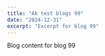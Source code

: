 ```yaml
---
title: "Ak test blogs 99"
date: "2024-12-31"
excerpt: "Excerpt for blog 99"
---
```


Blog content for blog 99